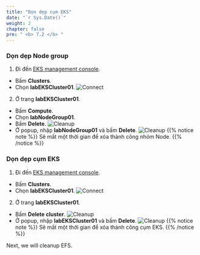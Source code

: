 ```yaml
---
title: "Dọn dẹp cụm EKS"
date: "`r Sys.Date()`"
weight: 2
chapter: false
pre: " <b> 7.2 </b> "
---
```


### Dọn dẹp Node group

1. Đi đến [EKS management console](https://console.aws.amazon.com/eks/home).

- Bấm **Clusters**.
- Chọn **labEKSCluster01**.
  ![Connect](/workshop.chaunguyen.site/images//4.configure/ws01-configure12.png)

2. Ở trang **labEKSCluster01**.

- Bấm **Compute**.
- Chọn **labNodeGroup01**.
- Bấm **Delete**.
  ![Cleanup](/workshop.chaunguyen.site/images//7.cleanup/ws01-cleanup02.png)
- Ở popup, nhập **labNodeGroup01** và bấm **Delete**.
  ![Cleanup](/workshop.chaunguyen.site/images//7.cleanup/ws01-cleanup03.png)
  {{% notice note %}}
  Sẽ mất một thời gian để xóa thành công nhóm Node.
  {{% /notice %}}

### Dọn dẹp cụm EKS

1. Đi đến [EKS management console](https://console.aws.amazon.com/eks/home).

- Bấm **Clusters**.
- Chọn **labEKSCluster01**.
  ![Connect](/workshop.chaunguyen.site/images//4.configure/ws01-configure12.png)

2. Ở trang **labEKSCluster01**.

- Bấm **Delete cluster**.
  ![Cleanup](/workshop.chaunguyen.site/images//7.cleanup/ws01-cleanup04.png)
- Ở popup, nhập **labEKSCluster01** và bấm **Delete**.
  ![Cleanup](/workshop.chaunguyen.site/images//7.cleanup/ws01-cleanup05.png)
  {{% notice note %}}
  Sẽ mất một thời gian để xóa thành công cụm EKS.
  {{% /notice %}}

Next, we will cleanup EFS.
